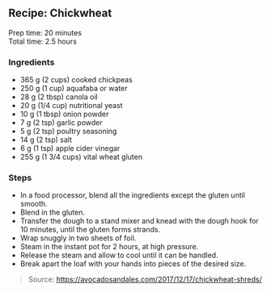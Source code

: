 ## Recipe: Chickwheat
Prep time: 20 minutes  
Total time: 2.5 hours  


### Ingredients
 - 365 g (2 cups) cooked chickpeas
 - 250 g (1 cup) aquafaba or water
 - 28 g (2 tbsp) canola oil
 - 20 g (1/4 cup) nutritional yeast
 - 10 g (1 tbsp) onion powder
 - 7 g (2 tsp) garlic powder
 - 5 g (2 tsp) poultry seasoning
 - 14 g (2 tsp) salt
 - 6 g (1 tsp) apple cider vinegar
 - 255 g (1 3/4 cups) vital wheat gluten

### Steps
 - In a food processor, blend all the ingredients except the gluten until smooth.
 - Blend in the gluten.
 - Transfer the dough to a stand mixer and knead with the dough hook for 10 minutes, until the gluten forms strands.
 - Wrap snuggly in two sheets of foil.
 - Steam in the instant pot for 2 hours, at high pressure.
 - Release the steam and allow to cool until it can be handled.
 - Break apart the loaf with your hands into pieces of the desired size.

> Source: https://avocadosandales.com/2017/12/17/chickwheat-shreds/